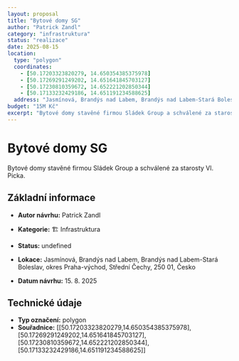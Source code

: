 ```yaml
---
layout: proposal
title: "Bytové domy SG"
author: "Patrick Zandl"
category: "infrastruktura"
status: "realizace"
date: 2025-08-15
location:
  type: "polygon"
  coordinates: 
    - [50.17203323820279, 14.650354385375978]
    - [50.17269291249202, 14.651641845703127]
    - [50.17230810359672, 14.652221202850344]
    - [50.17133232429186, 14.651191234588625]
  address: "Jasmínová, Brandýs nad Labem, Brandýs nad Labem-Stará Boleslav, okres Praha-východ, Střední Čechy, 250 01, Česko"
budget: "15M Kč"
excerpt: "Bytové domy stavěné firmou Sládek Group a schválené za starosty Vl."
---
```


# Bytové domy SG

Bytové domy stavěné firmou Sládek Group a schválené za starosty Vl. Picka.

## Základní informace

- **Autor návrhu:** Patrick Zandl
- **Kategorie:** 🏗️ Infrastruktura
- **Status:** undefined
- **Lokace:** Jasmínová, Brandýs nad Labem, Brandýs nad Labem-Stará Boleslav, okres Praha-východ, Střední Čechy, 250 01, Česko

- **Datum návrhu:** 15. 8. 2025

## Technické údaje

- **Typ označení:** polygon
- **Souřadnice:** [[50.17203323820279,14.650354385375978],[50.17269291249202,14.651641845703127],[50.17230810359672,14.652221202850344],[50.17133232429186,14.651191234588625]]
